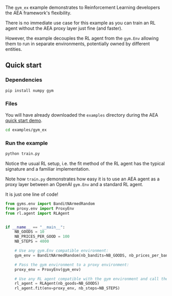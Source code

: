 The `gym_ex` example demonstrates to Reinforcement Learning developers the AEA framework's flexibility.

There is no immediate use case for this example as you can train an RL agent without the AEA proxy layer just fine (and faster). 

However, the example decouples the RL agent from the `gym.Env` allowing them to run in separate environments, potentially owned by different entities.


## Quick start

### Dependencies

``` bash
pip install numpy gym
```

### Files

You will have already downloaded the `examples` directory during the AEA <a href="../quickstart" target=_blank>quick start demo</a>.

``` bash
cd examples/gym_ex
```

### Run the example

``` bash
python train.py
```

Notice the usual RL setup, i.e. the fit method of the RL agent has the typical signature and a familiar implementation. 

Note how `train.py` demonstrates how easy it is to use an AEA agent as a proxy layer between an OpenAI `gym.Env` and a standard RL agent.

It is just one line of code!

``` python
from gyms.env import BanditNArmedRandom
from proxy.env import ProxyEnv
from rl.agent import RLAgent


if __name__ == "__main__":
    NB_GOODS = 10
    NB_PRICES_PER_GOOD = 100
    NB_STEPS = 4000

    # Use any gym.Env compatible environment:
    gym_env = BanditNArmedRandom(nb_bandits=NB_GOODS, nb_prices_per_bandit=NB_PRICES_PER_GOOD)

    # Pass the gym environment to a proxy environment:
    proxy_env = ProxyEnv(gym_env)

    # Use any RL agent compatible with the gym environment and call the fit method:
    rl_agent = RLAgent(nb_goods=NB_GOODS)
    rl_agent.fit(env=proxy_env, nb_steps=NB_STEPS)
```

<br />

